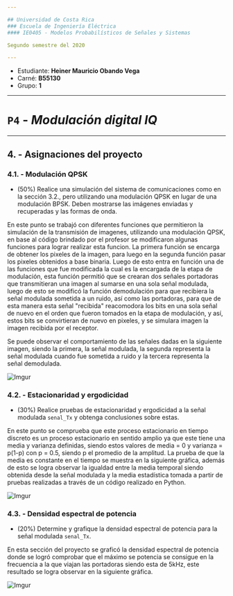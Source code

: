 ```yaml
---

## Universidad de Costa Rica
### Escuela de Ingeniería Eléctrica
#### IE0405 - Modelos Probabilísticos de Señales y Sistemas

Segundo semestre del 2020

---
```


* Estudiante: **Heiner Mauricio Obando Vega**
* Carné: **B55130**
* Grupo: **1**

---
# `P4` - *Modulación digital IQ*

---
## 4. - Asignaciones del proyecto

### 4.1. - Modulación QPSK

* (50%) Realice una simulación del sistema de comunicaciones como en la sección 3.2., pero utilizando una modulación QPSK en lugar de una modulación BPSK. Deben mostrarse las imágenes enviadas y recuperadas y las formas de onda.

En este punto se trabajó con diferentes funciones que permitieron la simulación de la transmisión de imagenes, utilizando una modulación QPSK, en base al código brindado por el profesor se modificaron algunas funciones para lograr realizar esta funcion. La primera función se encarga de obtener los pixeles de la imagen, para luego en la segunda función pasar los pixeles obtenidos a base binaria. Luego de esto entra en función una de las funciones que fue modificada la cual es la encargada de la etapa de modulación, esta función permitió que se crearan dos señales portadoras que transmitieran una imagen al sumarse en una sola señal modulada, luego de esto se modificó la función demodulación para que recibiera la señal modulada sometida a un ruido, así como las portadoras, para que de esta manera esta señal "recibida" reacomodora los bits en una sola señal de nuevo en el orden que fueron tomados en la etapa de modulación, y así, estos bits se convirtieran de nuevo en pixeles, y se simulara imagen la imagen recibida por el receptor.

Se puede observar el comportamiento de las señales dadas en la siguiente imagen, siendo la primera, la señal modulada, la segunda representa la señal modulada cuando fue sometida a ruido y la tercera representa la señal demodulada.

![Imgur](https://i.imgur.com/XapifxV.png)

### 4.2. - Estacionaridad y ergodicidad

* (30%) Realice pruebas de estacionaridad y ergodicidad a la señal modulada `senal_Tx` y obtenga conclusiones sobre estas.

En este punto se comprueba que este proceso estacionario en tiempo discreto es un proceso estacionario en sentido amplio ya que este tiene una media y varianza definidas, siendo estos valores de media = 0 y varianza = p(1-p) con p = 0.5, siendo p el promedio de la amplitud. La prueba de que la media es constante en el tiempo se muestra en la siguiente gráfica, además de esto se logra observar la igualdad entre la media temporal siendo obtenida desde la señal modulada y la media estadística tomada a partir de pruebas realizadas a través de un código realizado en Python.

![Imgur](https://i.imgur.com/1NYGXcI.png)

### 4.3. - Densidad espectral de potencia

* (20%) Determine y grafique la densidad espectral de potencia para la señal modulada `senal_Tx`.

En esta sección del proyecto se graficó la densidad espectral de potencia donde se logró comprobar que el máximo se potencia se consigue en la frecuencia a la que viajan las portadoras siendo esta de 5kHz, este resultado se logra observar en la siguiente gráfica.

![Imgur](https://i.imgur.com/DpLE0pz.png)
